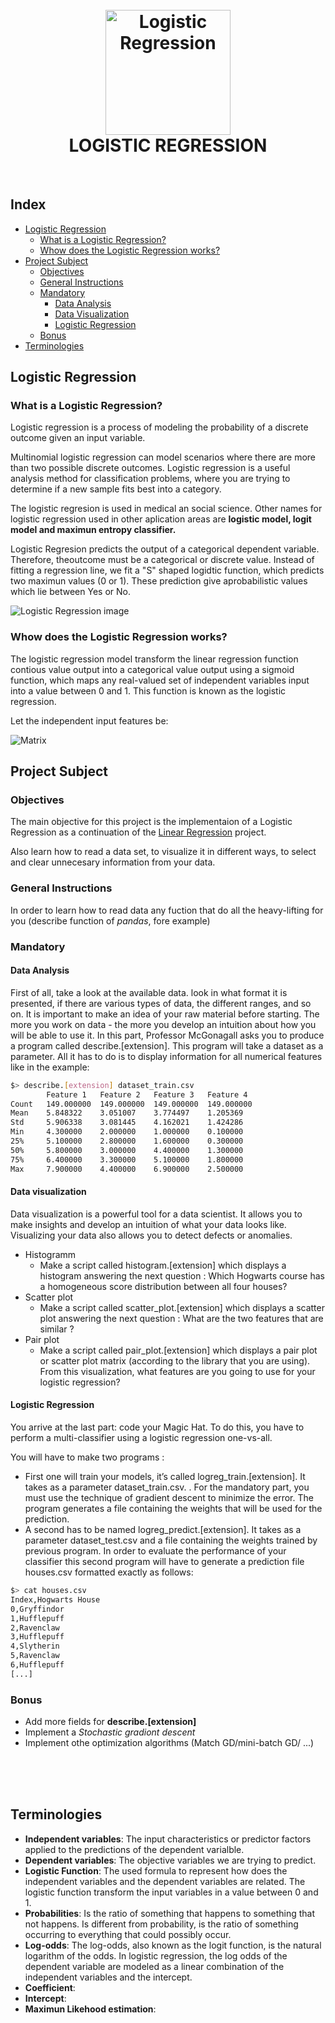 <h1 align="center">
	<br>
		<img src="https://cdn-icons-png.flaticon.com/128/1998/1998661.png" alt="Logistic Regression" width="200">
	<br>
		LOGISTIC REGRESSION
	<br>
</h1>
<br>

## Index
- [Logistic Regression](#logistic-regression)
	- [What is a Logistic Regression?](#what-is-a-logistic-regression)
	- [Whow does the Logistic Regression works?](#whow-does-the-logistic-regression-works)
- [Project Subject](#project-subject)
	- [Objectives](#objectives)
	- [General Instructions](#general-instructions)
	- [Mandatory](#mandatory)
		- [Data Analysis](#data-analysis)
		- [Data Visualization](#data-visualization)
		- [Logistic Regression](#logistic-regression-1)
	- [Bonus](#bonus)
- [Terminologies](#terminologies)

## Logistic Regression

### What is a Logistic Regression?

Logistic regression is a process of modeling the probability of a discrete outcome given an input variable.

Multinomial logistic regression can model scenarios where there are more than two possible discrete outcomes. Logistic regression is a useful analysis method for classification problems, where you are trying to determine if a new sample fits best into a category.

The logistic regresion is used in medical an social science. Other names for logistic regression used in other aplication areas are **logistic model, logit model and maximun entropy classifier.**

Logistic Regresion predicts the output of a categorical dependent variable. Therefore, theoutcome must be a categorical or discrete value.
Instead of fitting a regression line, we fit a "S" shaped logidtic function, which predicts two maximun values (0 or 1).
These prediction give aprobabilistic values which lie between Yes or No.

![Logistic Regression image](https://miro.medium.com/v2/resize:fit:1184/1*XJHhJLWWzB5vP2PmyXybJg.png)

### Whow does the Logistic Regression works?

The logistic regression model transform the linear regression function contious value output into a categorical value output using a sigmoid function, which maps any real-valued set of independent variables input into a value between 0 and 1. This function is known as the logistic regression.

Let the independent input features be:


![Matrix](https://quicklatex.com/cache3/4e/ql_9e0c268ff5433b4026179f180ab0d94e_l3.svg)



## Project Subject

### Objectives

The main objective for this project is the implementaion of a Logistic Regression as a continuation of the [Linear Regression](https://github.com/Anhema/Linear_Regression) project.

Also learn how to read a data set, to visualize it in different ways, to select and clear unnecesary information from your data.

### General Instructions

In order to learn how to read data any fuction that do all the heavy-lifting for you (describe function of *pandas*, fore example)

### Mandatory

#### Data Analysis

First of all, take a look at the available data. look in what format it is presented, if
there are various types of data, the different ranges, and so on. It is important to make
an idea of your raw material before starting. The more you work on data - the more you
develop an intuition about how you will be able to use it.
In this part, Professor McGonagall asks you to produce a program called describe.[extension].
This program will take a dataset as a parameter. All it has to do is to display information
for all numerical features like in the example:

```bash
$> describe.[extension] dataset_train.csv
		Feature 1   Feature 2   Feature 3   Feature 4
Count   149.000000  149.000000  149.000000  149.000000
Mean    5.848322	3.051007	3.774497	1.205369
Std     5.906338    3.081445	4.162021	1.424286
Min		4.300000	2.000000	1.000000	0.100000
25%		5.100000	2.800000	1.600000	0.300000
50%		5.800000	3.000000	4.400000	1.300000
75%		6.400000	3.300000	5.100000	1.800000
Max		7.900000	4.400000	6.900000	2.500000
```

#### Data visualization

Data visualization is a powerful tool for a data scientist. It allows you to make insights
and develop an intuition of what your data looks like. Visualizing your data also allows
you to detect defects or anomalies.


-  Histogramm
	-	Make a script called histogram.[extension] which displays a histogram answering the
next question :
Which Hogwarts course has a homogeneous score distribution between all four houses?
-	Scatter plot
	- Make a script called scatter_plot.[extension] which displays a scatter plot answering
the next question :
What are the two features that are similar ?
-	Pair plot
	- Make a script called pair_plot.[extension] which displays a pair plot or scatter plot
matrix (according to the library that you are using).
From this visualization, what features are you going to use for your logistic regression?

#### Logistic Regression

You arrive at the last part: code your Magic Hat. To do this, you have to perform a
multi-classifier using a logistic regression one-vs-all.

You will have to make two programs :
- First one will train your models, it’s called logreg_train.[extension]. It takes
as a parameter dataset_train.csv. . For the mandatory part, you must use the
technique of gradient descent to minimize the error. The program generates a file
containing the weights that will be used for the prediction.
- A second has to be named logreg_predict.[extension]. It takes as a parameter
dataset_test.csv and a file containing the weights trained by previous program.
In order to evaluate the performance of your classifier this second program will have
to generate a prediction file houses.csv formatted exactly as follows:

```bash
$> cat houses.csv
Index,Hogwarts House
0,Gryffindor
1,Hufflepuff
2,Ravenclaw
3,Hufflepuff
4,Slytherin
5,Ravenclaw
6,Hufflepuff
[...]
```

### Bonus

- Add more fields for **describe.[extension]**
- Implement a *Stochastic gradiont descent*
- Implement othe optimization algorithms (Match GD/mini-batch GD/ ...)

<br>
<br>
<br>

## Terminologies

- **Independent variables**: The input characteristics or predictor factors applied to the predictions of the dependent varialble.
- **Dependent variables**: The objective variables we are trying to predict.
- **Logistic Function**: The used formula to represent how does the independent variables and the dependent variables are related. The logistic function transform the input variables in a value between 0 and 1.
- **Probabilities**: Is the ratio of something that happens to something that not happens. Is different from probability, is the ratio of something occurring to everything that could possibly occur.
- **Log-odds**: The log-odds, also known as the logit function, is the natural logarithm of the odds. In logistic regression, the log odds of the dependent variable are modeled as a linear combination of the independent variables and the intercept.
- **Coefficient**: 
- **Intercept**: 
- **Maximun Likehood estimation**:
